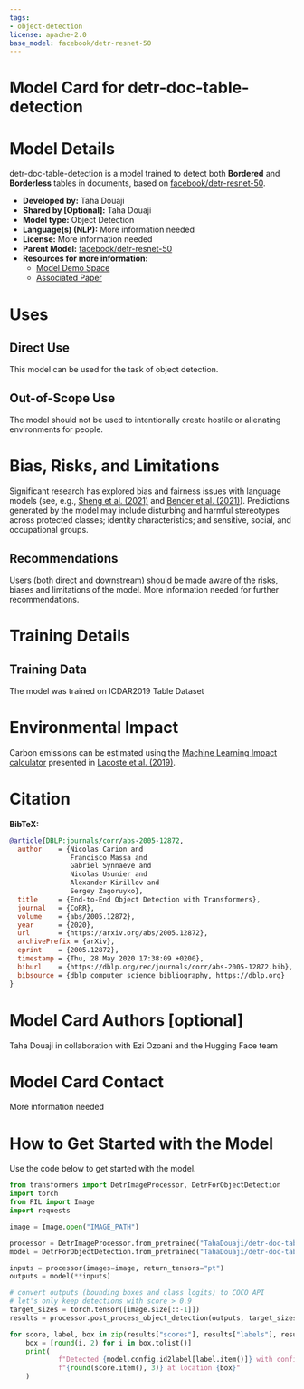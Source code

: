 ```yaml
---
tags:
- object-detection
license: apache-2.0
base_model: facebook/detr-resnet-50
---
```


# Model Card for detr-doc-table-detection
 
# Model Details
 
detr-doc-table-detection is a model trained to detect both **Bordered** and **Borderless** tables in documents, based on [facebook/detr-resnet-50](https://huggingface.co/facebook/detr-resnet-50).
 
- **Developed by:** Taha Douaji
- **Shared by [Optional]:** Taha Douaji
- **Model type:** Object Detection 
- **Language(s) (NLP):** More information needed
- **License:** More information needed 
- **Parent Model:** [facebook/detr-resnet-50](https://huggingface.co/facebook/detr-resnet-50)
- **Resources for more information:**
    - [Model Demo Space](https://huggingface.co/spaces/trevbeers/pdf-table-extraction)
   - [Associated Paper](https://arxiv.org/abs/2005.12872)
 	


# Uses
 

## Direct Use
This model can be used for the task of object detection.
 
## Out-of-Scope Use
 
The model should not be used to intentionally create hostile or alienating environments for people. 
 
# Bias, Risks, and Limitations
 
 
Significant research has explored bias and fairness issues with language models (see, e.g., [Sheng et al. (2021)](https://aclanthology.org/2021.acl-long.330.pdf) and [Bender et al. (2021)](https://dl.acm.org/doi/pdf/10.1145/3442188.3445922)). Predictions generated by the model may include disturbing and harmful stereotypes across protected classes; identity characteristics; and sensitive, social, and occupational groups.



## Recommendations
 
 
Users (both direct and downstream) should be made aware of the risks, biases and limitations of the model. More information needed for further recommendations.

# Training Details
 
## Training Data
 
The model was trained on ICDAR2019 Table Dataset

 
# Environmental Impact
 
Carbon emissions can be estimated using the [Machine Learning Impact calculator](https://mlco2.github.io/impact#compute) presented in [Lacoste et al. (2019)](https://arxiv.org/abs/1910.09700).

 
# Citation

 
**BibTeX:**
 
 
```bibtex
@article{DBLP:journals/corr/abs-2005-12872,
  author    = {Nicolas Carion and
               Francisco Massa and
               Gabriel Synnaeve and
               Nicolas Usunier and
               Alexander Kirillov and
               Sergey Zagoruyko},
  title     = {End-to-End Object Detection with Transformers},
  journal   = {CoRR},
  volume    = {abs/2005.12872},
  year      = {2020},
  url       = {https://arxiv.org/abs/2005.12872},
  archivePrefix = {arXiv},
  eprint    = {2005.12872},
  timestamp = {Thu, 28 May 2020 17:38:09 +0200},
  biburl    = {https://dblp.org/rec/journals/corr/abs-2005-12872.bib},
  bibsource = {dblp computer science bibliography, https://dblp.org}
}
```

 
# Model Card Authors [optional]
 
Taha Douaji in collaboration with Ezi Ozoani and the Hugging Face team


# Model Card Contact
 
More information needed
 
# How to Get Started with the Model
 
Use the code below to get started with the model.


```python
from transformers import DetrImageProcessor, DetrForObjectDetection
import torch
from PIL import Image
import requests

image = Image.open("IMAGE_PATH")

processor = DetrImageProcessor.from_pretrained("TahaDouaji/detr-doc-table-detection")
model = DetrForObjectDetection.from_pretrained("TahaDouaji/detr-doc-table-detection")

inputs = processor(images=image, return_tensors="pt")
outputs = model(**inputs)

# convert outputs (bounding boxes and class logits) to COCO API
# let's only keep detections with score > 0.9
target_sizes = torch.tensor([image.size[::-1]])
results = processor.post_process_object_detection(outputs, target_sizes=target_sizes, threshold=0.9)[0]

for score, label, box in zip(results["scores"], results["labels"], results["boxes"]):
    box = [round(i, 2) for i in box.tolist()]
    print(
            f"Detected {model.config.id2label[label.item()]} with confidence "
            f"{round(score.item(), 3)} at location {box}"
    )
```